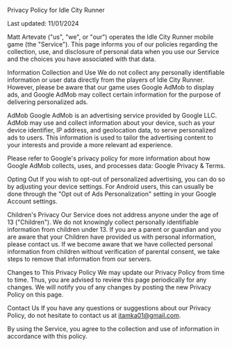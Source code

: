 Privacy Policy for Idle City Runner

Last updated: 11/01/2024

Matt Artevate ("us", "we", or "our") operates the Idle City Runner mobile game (the "Service"). This page informs you of our policies regarding the collection, use, and disclosure of personal data when you use our Service and the choices you have associated with that data.

Information Collection and Use
We do not collect any personally identifiable information or user data directly from the players of Idle City Runner. However, please be aware that our game uses Google AdMob to display ads, and Google AdMob may collect certain information for the purpose of delivering personalized ads.

AdMob
Google AdMob is an advertising service provided by Google LLC. AdMob may use and collect information about your device, such as your device identifier, IP address, and geolocation data, to serve personalized ads to users. This information is used to tailor the advertising content to your interests and provide a more relevant ad experience.

Please refer to Google's privacy policy for more information about how Google AdMob collects, uses, and processes data: Google Privacy & Terms.

Opting Out
If you wish to opt-out of personalized advertising, you can do so by adjusting your device settings. For Android users, this can usually be done through the "Opt out of Ads Personalization" setting in your Google Account settings.

Children's Privacy
Our Service does not address anyone under the age of 13 ("Children"). We do not knowingly collect personally identifiable information from children under 13. If you are a parent or guardian and you are aware that your Children have provided us with personal information, please contact us. If we become aware that we have collected personal information from children without verification of parental consent, we take steps to remove that information from our servers.

Changes to This Privacy Policy
We may update our Privacy Policy from time to time. Thus, you are advised to review this page periodically for any changes. We will notify you of any changes by posting the new Privacy Policy on this page.

Contact Us
If you have any questions or suggestions about our Privacy Policy, do not hesitate to contact us at itamka01@gmail.com.

By using the Service, you agree to the collection and use of information in accordance with this policy.
